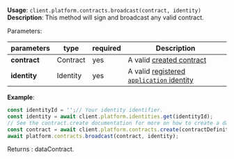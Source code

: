 **Usage**: `client.platform.contracts.broadcast(contract, identity)`    
**Description**: This method will sign and broadcast any valid contract. 

Parameters: 

| parameters                | type      | required       | Description                                                                   |  
|---------------------------|-----------|----------------| ------------------------------------------------------------------------------|
| **contract**              | Contract  | yes            | A valid [created contract](/platform/contracts/create.md)                     |
| **identity**              | Identity  | yes            | A valid [registered `application` identity](/platform/identities/register.md) |

**Example**:
```js
const identityId = '';// Your identity identifier.
const identity = await client.platform.identities.get(identityId);
// See the contract.create documentation for more on how to create a dataContract
const contract = await client.platform.contracts.create(contractDefinitions, identity);
await platform.contracts.broadcast(contract, identity);
```

Returns : dataContract.
